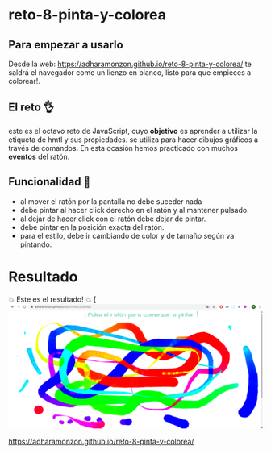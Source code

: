 # reto-8-pinta-y-colorea

## Para empezar a usarlo

Desde la web: https://adharamonzon.github.io/reto-8-pinta-y-colorea/ te saldrá el navegador como un lienzo en blanco, listo para que empieces a colorear!.

## El reto 👌

este es el octavo reto de JavaScript, cuyo **objetivo** es aprender a utilizar la etiqueta de hmtl <canvas> y sus propiedades.
**<canvas>** se utiliza para hacer dibujos gráficos a través de comandos. En esta ocasión hemos practicado con muchos **eventos** del ratón.

## Funcionalidad 🚀

- al mover el ratón por la pantalla no debe suceder nada
- debe pintar al hacer click derecho en el ratón y al mantener pulsado.
- al dejar de hacer click con el ratón debe dejar de pintar.
- debe pintar en la posición exacta del ratón.
- para el estilo, debe ir cambiando de color y de tamaño según va pintando.

# Resultado

💥 Este es el resultado! 💥
[![Demo de la aplicación](./css/images/pintamucho.png)

https://adharamonzon.github.io/reto-8-pinta-y-colorea/
